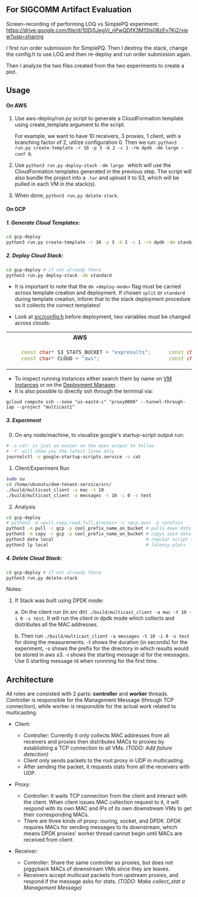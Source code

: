 ## For SIGCOMM Artifact Evaluation

Screen-recording of performing LOQ vs SimplePQ experiment: https://drive.google.com/file/d/10Dj5JegVj_nPwQDfX3M13ls0BzEv7Kj2/view?usp=sharing

I first run order submission for SimplePQ. Then I destroy the stack, change the config.h to use LOQ and then re-deploy and run order submission again. 

Then I analyze the two files created from the two experiments to create a plot.


## Usage

#### On AWS

1. Use aws-deploy/run.py script to generate a CloudFormation template using create_template argument to the script. 

    For example, we want to have 10 receivers, 3 proxies, 1 client, with a branching factor of 2, utilize configuration 0. Then we run:
``python3 run.py create-template -r 10 -p 3 -b 2 -c 1 -rm dpdk -dm large -conf 0``.
2. Use ``python3 run.py deploy-stack -dm large `` which will use the CloudFormation templates generated in the previous step. The script will also bundle the project into a `.tar` and upload it to S3, which will be pulled in each VM in the stack(s).

3. When done, ``python3 run.py delete-stack``.

#### On GCP

##### 1. Generate Cloud Templates:

```bash
cd gcp-deploy
python3 run.py create-template -r 10 -p 3 -b 2 -c 1 -rm dpdk -dm standard -conf 0
```

##### 2. Deploy Cloud Stack:

```bash
cd gcp-deploy # if not already there
python3 run.py deploy-stack -dm standard
```
- It is important to note that the `dm <deploy-mode>` flag must be carried across 
template creation and deployment. If chosen `split` or `standard` during template creation, 
inform that to the stack deployment procedure so it collects the correct templates!

- Look at [src/config.h](src/config.h) before deployment, two variables must be changed across clouds: 
<table>
<tr> <th>AWS</th> <th>GCP</th> </tr>

<tr>
<td>

```cpp 
    const char* S3_STATS_BUCKET = "expresults";
    const char* CLOUD = "aws";
```
</td>
<td>

```cpp 
    const char* S3_STATS_BUCKET = "exp-results-nyu-systems-multicast";
    const char* CLOUD = "gcp";
```
</td>
</tr>

</table> 

- To inspect running instances either search them by name on [VM Instances](https://console.cloud.google.com/compute/instances?referrer=search&project=multicast1) or on the [Deployment Manager](https://console.cloud.google.com/dm/deployments?referrer=search&project=multicast1).
- It is also possible to directly ssh through the terminal via:
```
gcloud compute ssh --zone "us-east4-c" "proxy0000" --tunnel-through-iap --project "multicast1"
```

##### 3. Experiment 
0. On any node/machine, to visualize google's startup-script output run:
```bash
# -o cat: is just an easier on the eyes output to follow
# -f: will show you the latest lines only
journalctl -u google-startup-scripts.service -o cat
```
1. Client/Experiment Run
```bash
sudo su 
cd /home/ubunutu/dom-tenant-service/src/
./build/multicast_client -a mac -t 10
./build/multicast_client -a messages -t 10 -i 0 -s test
```
2. Analysis
``` bash
cd gcp-deploy
# python3 -m <pull,copy,read,full,process> -c <gcp,aws> -p <prefix>
python3 -m pull -c gcp -p cool_prefix_name_on_bucket # pulls down data into a folder within assets/<prefix>
python3 -m copy -c gcp -p cool_prefix_name_on_bucket # copys said data into assets top level
python3 data local                                   # regular script to create json data file
python3 lp local                                     # latency plots
```

##### 4. Delete Cloud Stack:

```bash
cd gcp-deploy # if not already there
python3 run.py delete-stack
```

Notes:

1. If Stack was built using DPDK mode:

    a. On the client run (in src dir)
    `./build/multicast_client -a mac -t 10 -i 0 -s test`. 
    It will run the client in dpdk mode which collects and distributes all the MAC addresses.

    b. Then  run `./build/multicast_client -a messages -t 10 -i 0 -s test` for doing the measurements. -t shows the duration (in seconds) for the experiment, -s shows the prefix for the directory in which results would be stored in aws s3. -i shows the starting message id for the messages. Use 0 starting message id when runnning for the first time. 

## Architecture

All roles are consisted with 2 parts: **controller** and **worker** threads. Controller is responsible for the Management Message (through TCP connection), while worker is responsible for the actual work related to multicasting.

- Client: 
    - Controller: Currently it only collects MAC addresses from all receivers and proxies then distributes MACs to proxies by establishing a TCP connection to all VMs. *(TODO: Add failure detection)*
    - Client only sends packets to the root proxy in UDP in multicasting.
    - After sending the packet, it requests stats from all the receivers with UDP.

- Proxy:
    - Controller: It waits TCP connection from the client and interact with the client. When client issues MAC collection request to it, it will respond with its own MAC and IPs of its own downstream VMs to get their corresponding MACs.
    - There are three kinds of proxy: iouring, socket, and DPDK. DPDK requires MACs for sending messages to its downstream, which means DPDK proxies' worker thread cannot begin until MACs are received from client.
- Receiver:
    - Controller: Share the same controller as proxies, but does not piggyback MACs of downstream VMs since they are leaves.
    - Receivers accept multicast packets from upstream proxies, and respond if the message asks for stats. *(TODO: Make collect_stat a Management Message)*
